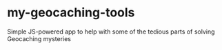 my-geocaching-tools
===================

Simple JS-powered app to help with some of the tedious parts of solving Geocaching mysteries
